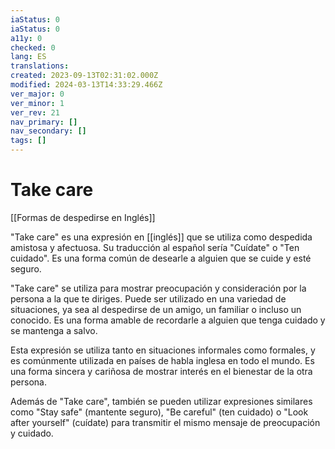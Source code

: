 ```yaml
---
iaStatus: 0
iaStatus: 0
a11y: 0
checked: 0
lang: ES
translations: 
created: 2023-09-13T02:31:02.000Z
modified: 2024-03-13T14:33:29.466Z
ver_major: 0
ver_minor: 1
ver_rev: 21
nav_primary: []
nav_secondary: []
tags: []
---
```

# Take care

[[Formas de despedirse en Inglés]]

"Take care" es una expresión en [[inglés]] que se utiliza como despedida amistosa y afectuosa. Su traducción al español sería "Cuídate" o "Ten cuidado". Es una forma común de desearle a alguien que se cuide y esté seguro.

"Take care" se utiliza para mostrar preocupación y consideración por la persona a la que te diriges. Puede ser utilizado en una variedad de situaciones, ya sea al despedirse de un amigo, un familiar o incluso un conocido. Es una forma amable de recordarle a alguien que tenga cuidado y se mantenga a salvo.

Esta expresión se utiliza tanto en situaciones informales como formales, y es comúnmente utilizada en países de habla inglesa en todo el mundo. Es una forma sincera y cariñosa de mostrar interés en el bienestar de la otra persona.

Además de "Take care", también se pueden utilizar expresiones similares como "Stay safe" (mantente seguro), "Be careful" (ten cuidado) o "Look after yourself" (cuídate) para transmitir el mismo mensaje de preocupación y cuidado.